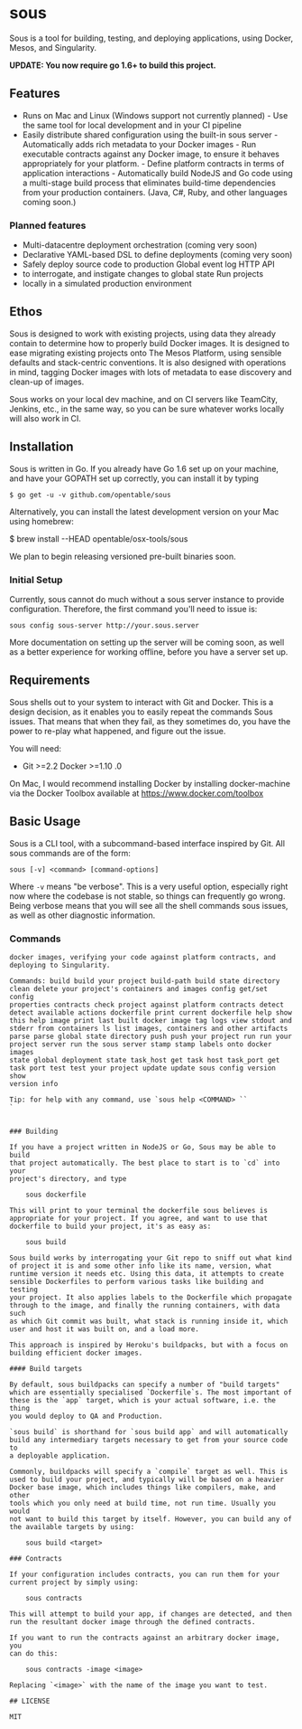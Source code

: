 # sous

Sous is a tool for building, testing, and deploying applications, using
Docker, Mesos, and Singularity.

**UPDATE: You now require go 1.6+ to build this project.**

## Features

- Runs on Mac and Linux (Windows support not currently planned) -
Use the same tool for local development and in your CI pipeline
- Easily distribute shared configuration using the built-in sous
server - Automatically adds rich metadata to your Docker images - Run
executable contracts against any Docker image, to ensure it behaves
appropriately for your platform. - Define platform contracts in terms of
application interactions - Automatically build NodeJS and Go code using
a multi-stage build process that eliminates build-time dependencies from
your production containers. (Java, C#, Ruby, and other languages coming
soon.)

### Planned features

- Multi-datacentre deployment orchestration (coming very soon)
- Declarative YAML-based DSL to define deployments (coming very soon)
- Safely deploy source code to production Global event log HTTP API
- to interrogate, and instigate changes to global state Run projects
- locally in a simulated production environment

## Ethos

Sous is designed to work with existing projects, using data they already
contain to determine how to properly build Docker images. It is designed
to ease migrating existing projects onto The Mesos Platform, using
sensible defaults and stack-centric conventions. It is also designed
with operations in mind, tagging Docker images with lots of metadata to
ease discovery and clean-up of images.

Sous works on your local dev machine, and on CI servers like TeamCity,
Jenkins, etc., in the same way, so you can be sure whatever works
locally will also work in CI.

## Installation

Sous is written in Go. If you already have Go 1.6 set up on your
machine, and have your GOPATH set up correctly, you can install it by
typing

    $ go get -u -v github.com/opentable/sous

Alternatively, you can install the latest development version on your
Mac using homebrew:

 $ brew install --HEAD opentable/osx-tools/sous

We plan to begin releasing versioned pre-built binaries soon.

### Initial Setup

Currently, sous cannot do much without a sous server instance to provide
configuration. Therefore, the first command you'll need to issue is:

    sous config sous-server http://your.sous.server

More documentation on setting up the server will be coming soon, as well
as a better experience for working offline, before you have a server set
up.

## Requirements

Sous shells out to your system to interact with Git and Docker. This is
a design decision, as it enables you to easily repeat the commands Sous
issues. That means that when they fail, as they sometimes do, you have
the power to re-play what happened, and figure out the issue.

You will need:

- Git >=2.2 Docker >=1.10                                             .0

On Mac, I would recommend installing Docker by installing docker-machine
via the Docker Toolbox available at https://www.docker.com/toolbox

## Basic Usage

Sous is a CLI tool, with a subcommand-based interface inspired by Git.
All sous commands are of the form:

    sous [-v] <command> [command-options]

Where `-v` means "be verbose". This is a very useful option, especially
right now where the codebase is not stable, so things can frequently go
wrong. Being verbose means that you will see all the shell commands sous
issues, as well as other diagnostic information.

### Commands

```shell $ sous help Sous is a tool to help with building and testing
docker images, verifying your code against platform contracts, and
deploying to Singularity.

Commands: build build your project build-path build state directory
clean delete your project's containers and images config get/set config
properties contracts check project against platform contracts detect
detect available actions dockerfile print current dockerfile help show
this help image print last built docker image tag logs view stdout and
stderr from containers ls list images, containers and other artifacts
parse parse global state directory push push your project run run your
project server run the sous server stamp stamp labels onto docker images
state global deployment state task_host get task host task_port get
task port test test your project update update sous config version show
version info

Tip: for help with any command, use `sous help <COMMAND> ``            `


### Building

If you have a project written in NodeJS or Go, Sous may be able to build
that project automatically. The best place to start is to `cd` into your
project's directory, and type

    sous dockerfile

This will print to your terminal the dockerfile sous believes is
appropriate for your project. If you agree, and want to use that
dockerfile to build your project, it's as easy as:

    sous build

Sous build works by interrogating your Git repo to sniff out what kind
of project it is and some other info like its name, version, what
runtime version it needs etc. Using this data, it attempts to create
sensible Dockerfiles to perform various tasks like building and testing
your project. It also applies labels to the Dockerfile which propagate
through to the image, and finally the running containers, with data such
as which Git commit was built, what stack is running inside it, which
user and host it was built on, and a load more.

This approach is inspired by Heroku's buildpacks, but with a focus on
building efficient docker images.

#### Build targets

By default, sous buildpacks can specify a number of "build targets"
which are essentially specialised `Dockerfile`s. The most important of
these is the `app` target, which is your actual software, i.e. the thing
you would deploy to QA and Production.

`sous build` is shorthand for `sous build app` and will automatically
build any intermediary targets necessary to get from your source code to
a deployable application.

Commonly, buildpacks will specify a `compile` target as well. This is
used to build your project, and typically will be based on a heavier
Docker base image, which includes things like compilers, make, and other
tools which you only need at build time, not run time. Usually you would
not want to build this target by itself. However, you can build any of
the available targets by using:

    sous build <target>

### Contracts

If your configuration includes contracts, you can run them for your
current project by simply using:

    sous contracts

This will attempt to build your app, if changes are detected, and then
run the resultant docker image through the defined contracts.

If you want to run the contracts against an arbitrary docker image, you
can do this:

    sous contracts -image <image>

Replacing `<image>` with the name of the image you want to test.

## LICENSE

MIT

